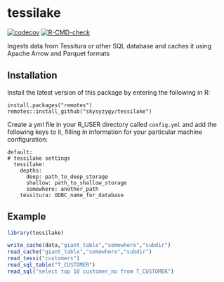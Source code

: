 
# tessilake

<!-- badges: start -->
[![codecov](https://codecov.io/gh/skysyzygy/tessilake/branch/master/graph/badge.svg?token=B8FAIEVRJW)](https://codecov.io/gh/skysyzygy/tessilake)
[![R-CMD-check](https://github.com/skysyzygy/tessilake/workflows/R-CMD-check/badge.svg)](https://github.com/skysyzygy/tessilake/actions)
<!-- badges: end -->

Ingests data from Tessitura or other SQL database and caches it using Apache Arrow and Parquet formats

## Installation

Install the latest version of this package by entering the following in R:

```
install.packages("remotes")
remotes::install_github("skysyzygy/tessilake")
```

Create a yml file in your R_USER directory called `config.yml` and add the following keys to it, filling in information
for your particular machine configuration:
```
default:
# tessilake settings
  tessilake:
    depths:
      deep: path_to_deep_storage
      shallow: path_to_shallow_storage
      somewhere: another_path
    tessitura: ODBC_name_for_database
```

## Example

``` r
library(tessilake)

write_cache(data,"giant_table","somewhere","subdir")
read_cache("giant_table","somewhere","subdir")
read_tessi("customers")
read_sql_table("T_CUSTOMER")
read_sql("select top 10 customer_no from T_CUSTOMER")
```

